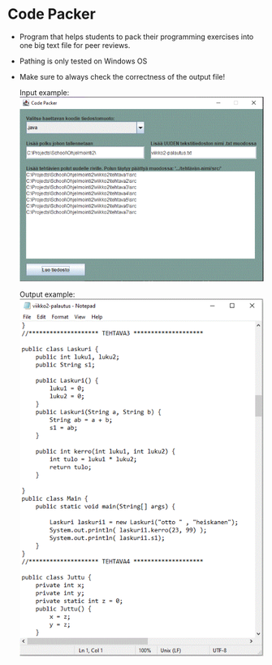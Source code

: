 # Code Packer

* Program that helps students to pack their programming exercises into one big text file for peer reviews.
* Pathing is only tested on Windows OS
* Make sure to always check the correctness of the output file!


    Input example:
![alt text](input.GIF)

    Output example:
![alt text](output.GIF)